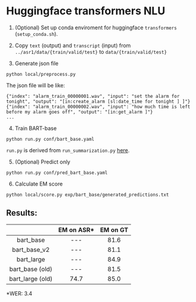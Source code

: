 # Huggingface transformers NLU

1. (Optional) Set up conda enviroment for huggingface `transformers` (`setup_conda.sh`).

2. Copy `text` (output) and `transcript` (input) from `../asr1/data/{train/valid/test}` to `data/{train/valid/test}`

3. Generate json file
```
python local/preprocess.py
```
The json file will be like:
```
{"index": "alarm_train_00000001.wav", "input": "set the alarm for tonight", "output": "[in:create_alarm [sl:date_time for tonight ] ]"}
{"index": "alarm_train_00000002.wav", "input": "how much time is left before my alarm goes off", "output": "[in:get_alarm ]"}
...
```

4. Train BART-base
```
python run.py conf/bart_base.yaml
```

`run.py` is derived from `run_summarization.py` [here](https://github.com/huggingface/transformers/tree/main/examples/pytorch/summarization).

5. (Optional) Predict only
```
python run.py conf/pred_bart_base.yaml
```

6. Calculate EM score
```
python local/score.py exp/bart_base/generated_predictions.txt
```

## Results:

|  | EM on ASR* | EM on GT |
|:---:|:---:|:---:|
| bart_base | --- | 81.6 |
| bart_base_v2 | --- | 81.1 |
| bart_large | --- | 84.9 |
| bart_base (old) | --- | 81.5 |
| bart_large (old) | 74.7 | 85.0 |

*WER: 3.4

